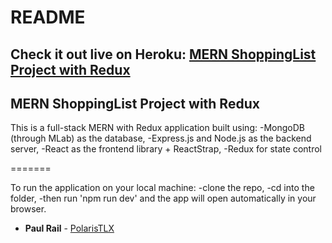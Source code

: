 # README

## Check it out live on Heroku:    [MERN ShoppingList Project with Redux](https://mern-with-redux-shoppinglist.herokuapp.com/)

## MERN ShoppingList Project with Redux

This is a full-stack MERN with Redux application built using: 
-MongoDB (through MLab) as the database, -Express.js and Node.js as the backend server,
-React as the frontend library + ReactStrap,
-Redux for state control


=======

To run the application on your local machine: -clone the repo,
-cd into the folder,
-then run 'npm run dev' and the app will open automatically in your browser.


<!-- ## Authors -->
* **Paul Rail** - [PolarisTLX](https://github.com/PolarisTLX)
